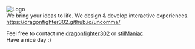 ![Logo](https://user-images.githubusercontent.com/52936583/89600252-3e34c480-d86a-11ea-837a-b5c04aa365a1.png)<br/>
We bring your ideas to life.
We design & develop interactive experiences.<br/>
https://dragonfighter302.github.io/uncomma/

Feel free to contact me [dragonfighter302](https://github.com/dragonfighter302) or [stilManiac](https://github.com/stilManiac)<br/>
Have a nice day :)
